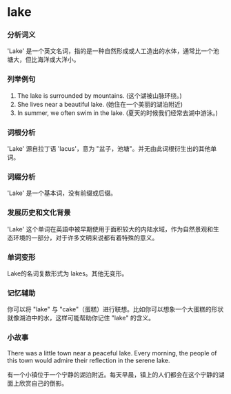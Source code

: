 # lake

### 分析词义

  

'Lake' 是一个英文名词，指的是一种自然形成或人工造出的水体，通常比一个池塘大，但比海洋或大洋小。

  

### 列举例句

  

1.  The lake is surrounded by mountains. (这个湖被山脉环绕。)
2.  She lives near a beautiful lake. (她住在一个美丽的湖泊附近)
3.  In summer, we often swim in the lake. (夏天的时候我们经常去湖中游泳。)

  

### 词根分析

  

'Lake' 源自拉丁语 'lacus'，意为 "盆子，池塘"。并无由此词根衍生出的其他单词。

  

### 词缀分析

  

'Lake' 是一个基本词，没有前缀或后缀。

  

### 发展历史和文化背景

  

'Lake' 这个单词在英語中被早期使用于面积较大的内陆水域，作为自然景观和生态环境的一部分，对于许多文明来说都有着特殊的意义。

  

### 单词变形

  

Lake的名词复数形式为 lakes。其他无变形。

  

### 记忆辅助

  

你可以将 "lake" 与 "cake"（蛋糕）进行联想。比如你可以想象一个大蛋糕的形状就像湖泊中的水，这样可能帮助你记住 "lake" 的含义。

  

### 小故事

  

There was a little town near a peaceful lake. Every morning, the people of this town would admire their reflection in the serene lake.

  

有一个小镇位于一个宁静的湖泊附近。每天早晨，镇上的人们都会在这个宁静的湖面上欣赏自己的倒影。
